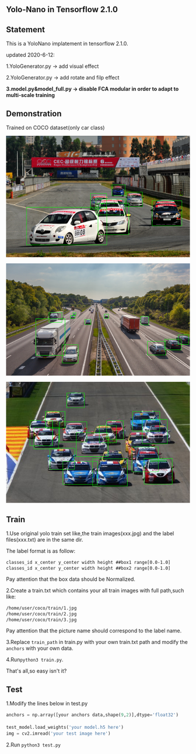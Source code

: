 ## Yolo-Nano in Tensorflow 2.1.0

## Statement
This is a YoloNano implatement in tensorflow 2.1.0.

updated 2020-6-12:

1.YoloGenerator.py -> add visual effect

2.YoloGenerator.py -> add rotate and filp effect

**3.model.py&model_full.py -> disable FCA modular in order to adapt to multi-scale training**

## Demonstration

Trained on COCO dataset(only car class)

![avatar](./data/1.png)

![avatar](./data/3.png)

![avatar](./data/4.png)

## Train
1.Use original yolo train set like,the train images(xxx.jpg) and the label files(xxx.txt) are in the same dir.

The label format is as follow:

```
classes_id x_center y_center width height ##box1 range[0.0-1.0]
classes_id x_center y_center width height ##box2 range[0.0-1.0]
```

Pay attention that the box data should be Normalized.

2.Create a train.txt which contains your all train images with full path,such like:

```
/home/user/coco/train/1.jpg
/home/user/coco/train/2.jpg
/home/user/coco/train/3.jpg
```

Pay attention that the picture name should correspond to the label name.

3.Replace `train_path` in train.py with your own train.txt path and modify the `anchors` with your own data.

4.Run`python3 train.py`.

That's all,so easy isn't it?

## Test

1.Modify the lines below in test.py

```python
anchors = np.array([your anchors data,shape(9,2)],dtype='float32')

test_model.load_weights('your model.h5 here')
img = cv2.imread('your test image here')
```
2.Run `python3 test.py`


